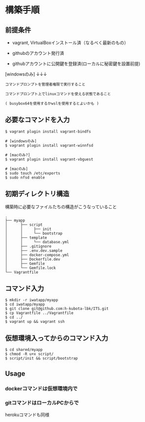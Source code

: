 # 構築手順

## 前提条件

  * vagrant, VirtualBoxインストール済（なるべく最新のもの）

  * githubのアカウント発行済

  * githubアカウントに公開鍵を登録済(ローカルに秘密鍵を設置前提)

  [windowsのみ] ↓↓↓

    コマンドプロンプトを管理者権限で実行すること

    コマンドプロンプト上でlinuxコマンドを使える状態であること

    ( busybox64を使用するかwslを使用するとよいかも )

## 必要なコマンドを入力
```
$ vagrant plugin install vagrant-bindfs

# [windowsのみ]
$ vagrant plugin install vagrant-winnfsd

# [macのみ?]
$ vagrant plugin install vagrant-vbguest

# [macのみ]
$ sudo touch /etc/exports
$ sudo nfsd enable
```

## 初期ディレクトリ構造

構築時に必要なファイルたちの構造がこうなっていること

```
.
├── myapp
│      ├── script
│      │     ├── init
│      │     └── bootstrap
│      ├── template
│      │     └── database.yml
│      ├── .gitignore
│      ├── .env.dev.sample
│      ├── docker-compose.yml
│      ├── Dockerfile.dev
│      ├── Gemfile
│      └── Gemfile.lock
└── Vagrantfile
```

## コマンド入力
```
$ mkdir -r iwatapp/myapp
$ cd iwatapp/myapp
$ git clone git@github.com:h-kubota-lbk/ITS.git
$ cp Vagrantfile ../Vagrantfile
$ cd ../
$ vagrant up && vagrant ssh
```

## 仮想環境入ってからのコマンド入力
```
$ cd shared/myapp
$ chmod -R u+x script/
$ script/init && script/bootstrap
```

## Usage

### dockerコマンドは仮想環境内で

### gitコマンドはローカルPCからで

  herokuコマンドも同様

### 
